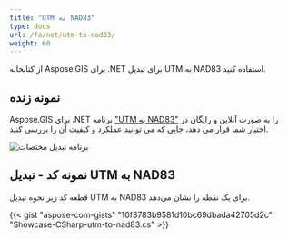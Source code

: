 ```yaml
---
title: "UTM به NAD83"
type: docs
url: /fa/net/utm-to-nad83/
weight: 60
---
```


از کتابخانه Aspose.GIS برای .NET برای تبدیل UTM به NAD83 استفاده کنید.

## **نمونه زنده**

Aspose.GIS برای .NET برنامه ["UTM به NAD83"](https://products.aspose.app/gis/transformation/utm-to-nad83) را به صورت آنلاین و رایگان در اختیار شما قرار می دهد، جایی که می توانید عملکرد و کیفیت آن را بررسی کنید.

![برنامه تبدیل مختصات](transform-coordinates.png)

## **نمونه کد - تبدیل UTM به NAD83**

قطعه کد زیر نحوه تبدیل UTM به NAD83 برای یک نقطه را نشان می‌دهد.

{{< gist "aspose-com-gists" "10f3783b9581d10bc69dbada42705d2c" "Showcase-CSharp-utm-to-nad83.cs" >}}
